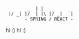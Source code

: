             _  | |   _     _ 
     |/ _| |/  | |\ |/ _|   |
           - SPRING / REACT -


hi :)
hi :)
